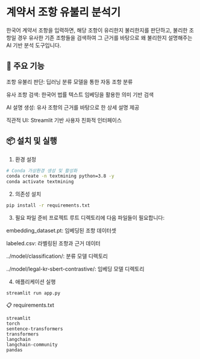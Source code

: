# 계약서 조항 유불리 분석기
한국어 계약서 조항을 입력하면, 해당 조항이 유리한지 불리한지를 판단하고, 불리한 조항일 경우 유사한 기존 조항들을 검색하여 그 근거를 바탕으로 왜 불리한지 설명해주는 AI 기반 분석 도구입니다.

## 🚀 주요 기능
조항 유불리 판단: 딥러닝 분류 모델을 통한 자동 조항 분류

유사 조항 검색: 한국어 법률 텍스트 임베딩을 활용한 의미 기반 검색

AI 설명 생성: 유사 조항의 근거를 바탕으로 한 상세 설명 제공

직관적 UI: Streamlit 기반 사용자 친화적 인터페이스

## 📦 설치 및 실행
1. 환경 설정
```bash
# Conda 가상환경 생성 및 활성화
conda create -n textmining python=3.8 -y
conda activate textmining
```
2. 의존성 설치
```bash
pip install -r requirements.txt
```
3. 필요 파일 준비
프로젝트 루트 디렉토리에 다음 파일들이 필요합니다:

embedding_dataset.pt: 임베딩된 조항 데이터셋

labeled.csv: 라벨링된 조항과 근거 데이터

../model/classification/: 분류 모델 디렉토리

../model/legal-kr-sbert-contrastive/: 임베딩 모델 디렉토리

4. 애플리케이션 실행
```bash
streamlit run app.py
```
📋 requirements.txt
```text
streamlit
torch
sentence-transformers
transformers
langchain
langchain-community
pandas
```
